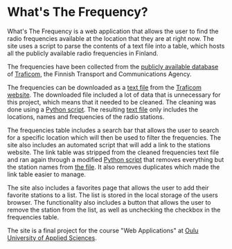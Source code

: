 # What's The Frequency?
What's The Frequency is a web application that allows the user to find the radio frequencies available 
at the location that they are at right now. The site uses a script to parse the contents of a text file into a table, 
which hosts all the publicly available radio frequencies in Finland.

The frequencies have been collected from the 
[publicly available database](https://www.traficom.fi/en/communications/tv-and-radio/radio-stations-finland) of 
[Traficom](https://www.traficom.fi/en), the Finnish Transport and Communications Agency.

The frequencies can be downloaded as a [text file](https://github.com/MacStache/WhatsTheFrequency/blob/main/text/frequencies.txt) 
from the [Traficom website](https://www.traficom.fi/en/communications/tv-and-radio/radio-stations-finland).
The downloaded file included a lot of data that is unnecessary for this project, which means that it needed to be cleaned. 
The cleaning was done using a [Python script](https://github.com/MacStache/WhatsTheFrequency/blob/main/text/cleaner.py).
The resulting [text file](https://github.com/MacStache/WhatsTheFrequency/blob/main/text/cleaned_frequencies.txt) 
only includes the locations, names and frequencies of the radio stations.

The frequencies table includes a search bar that allows the user to search for a specific location which will then be used to filter the frequencies.
The site also includes an automated script that will add a link to the stations website. The link table was stripped from the cleaned frequencies text file and 
ran again through a modified [Python script](https://github.com/MacStache/WhatsTheFrequency/blob/main/text/fetcher.py) that removes everything but 
the station names from [the file](https://github.com/MacStache/WhatsTheFrequency/blob/main/text/stations_list.txt). 
It also removes duplicates which made the link table easier to manage. 

The site also includes a favorites page that allows the user to add their favorite stations to a list. The list is stored in the local storage of the users browser.
The functionality also includes a button that allows the user to remove the station from the list, as well as unchecking the checkbox in the frequencies table. 

The site is a final project for the course "Web Applications" at [Oulu University of Applied Sciences](https://oamk.fi/en/).
